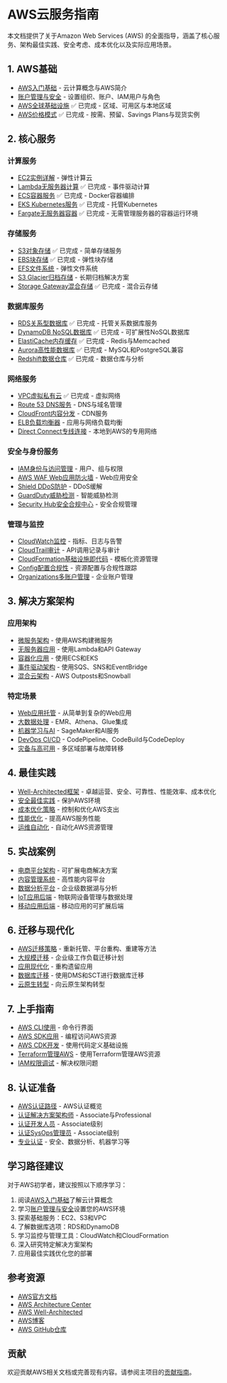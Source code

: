 # AWS云服务指南

本文档提供了关于Amazon Web Services (AWS) 的全面指导，涵盖了核心服务、架构最佳实践、安全考虑、成本优化以及实际应用场景。

## 1. AWS基础

- [AWS入门基础](introduction.md) - 云计算概念与AWS简介
- [账户管理与安全](account-setup.md) - 设置组织、账户、IAM用户与角色
- [AWS全球基础设施](global-infrastructure.md) ✅ 已完成 - 区域、可用区与本地区域
- [AWS价格模式](pricing-model.md) ✅ 已完成 - 按需、预留、Savings Plans与现货实例

## 2. 核心服务

### 计算服务
- [EC2实例详解](compute/ec2.md) - 弹性计算云
- [Lambda无服务器计算](compute/lambda.md) ✅ 已完成 - 事件驱动计算
- [ECS容器服务](compute/ecs.md) ✅ 已完成 - Docker容器编排
- [EKS Kubernetes服务](compute/eks.md) ✅ 已完成 - 托管Kubernetes
- [Fargate无服务器容器](compute/fargate.md) ✅ 已完成 - 无需管理服务器的容器运行环境

### 存储服务
- [S3对象存储](storage/s3.md) ✅ 已完成 - 简单存储服务
- [EBS块存储](storage/ebs.md) ✅ 已完成 - 弹性块存储
- [EFS文件系统](storage/efs.md) - 弹性文件系统
- [S3 Glacier归档存储](storage/glacier.md) - 长期归档解决方案
- [Storage Gateway混合存储](storage/storage-gateway.md) ✅ 已完成 - 混合云存储

### 数据库服务
- [RDS关系型数据库](database/rds.md) ✅ 已完成 - 托管关系数据库服务
- [DynamoDB NoSQL数据库](database/dynamodb.md) ✅ 已完成 - 可扩展性NoSQL数据库
- [ElastiCache内存缓存](database/elasticache.md) ✅ 已完成 - Redis与Memcached
- [Aurora高性能数据库](database/aurora.md) ✅ 已完成 - MySQL和PostgreSQL兼容
- [Redshift数据仓库](database/redshift.md) ✅ 已完成 - 数据仓库与分析

### 网络服务
- [VPC虚拟私有云](networking/vpc.md) ✅ 已完成 - 虚拟网络
- [Route 53 DNS服务](networking/route53.md) - DNS与域名管理
- [CloudFront内容分发](networking/cloudfront.md) - CDN服务
- [ELB负载均衡器](networking/elb.md) - 应用与网络负载均衡
- [Direct Connect专线连接](networking/direct-connect.md) - 本地到AWS的专用网络

### 安全与身份服务
- [IAM身份与访问管理](security/iam.md) - 用户、组与权限
- [AWS WAF Web应用防火墙](security/waf.md) - Web应用安全
- [Shield DDoS防护](security/shield.md) - DDoS缓解
- [GuardDuty威胁检测](security/guardduty.md) - 智能威胁检测
- [Security Hub安全合规中心](security/security-hub.md) - 安全合规管理

### 管理与监控
- [CloudWatch监控](management/cloudwatch.md) - 指标、日志与告警
- [CloudTrail审计](management/cloudtrail.md) - API调用记录与审计
- [CloudFormation基础设施即代码](management/cloudformation.md) - 模板化资源管理
- [Config配置合规性](management/config.md) - 资源配置与合规性跟踪
- [Organizations多账户管理](management/organizations.md) - 企业账户管理

## 3. 解决方案架构

### 应用架构
- [微服务架构](solutions/microservices.md) - 使用AWS构建微服务
- [无服务器应用](solutions/serverless-apps.md) - 使用Lambda和API Gateway
- [容器化应用](solutions/containerized-apps.md) - 使用ECS和EKS
- [事件驱动架构](solutions/event-driven.md) - 使用SQS、SNS和EventBridge
- [混合云架构](solutions/hybrid-cloud.md) - AWS Outposts和Snowball

### 特定场景
- [Web应用托管](solutions/web-hosting.md) - 从简单到复杂的Web应用
- [大数据处理](solutions/big-data.md) - EMR、Athena、Glue集成
- [机器学习与AI](solutions/ml-ai.md) - SageMaker和AI服务
- [DevOps CI/CD](solutions/devops.md) - CodePipeline、CodeBuild与CodeDeploy
- [灾备与高可用](solutions/dr-ha.md) - 多区域部署与故障转移

## 4. 最佳实践

- [Well-Architected框架](best-practices/well-architected.md) - 卓越运营、安全、可靠性、性能效率、成本优化
- [安全最佳实践](best-practices/security.md) - 保护AWS环境
- [成本优化策略](best-practices/cost-optimization.md) - 控制和优化AWS支出
- [性能优化](best-practices/performance.md) - 提高AWS服务性能
- [运维自动化](best-practices/automation.md) - 自动化AWS资源管理

## 5. 实战案例

- [电商平台架构](case-studies/ecommerce.md) - 可扩展电商解决方案
- [内容管理系统](case-studies/cms.md) - 高性能内容平台
- [数据分析平台](case-studies/data-analytics.md) - 企业级数据湖与分析
- [IoT应用后端](case-studies/iot-backend.md) - 物联网设备管理与数据处理
- [移动应用后端](case-studies/mobile-backend.md) - 移动应用的可扩展后端

## 6. 迁移与现代化

- [AWS迁移策略](migration/strategies.md) - 重新托管、平台重构、重建等方法
- [大规模迁移](migration/large-scale.md) - 企业级工作负载迁移计划
- [应用现代化](migration/modernization.md) - 重构遗留应用
- [数据库迁移](migration/database.md) - 使用DMS和SCT进行数据库迁移
- [云原生转型](migration/cloud-native.md) - 向云原生架构转型

## 7. 上手指南

- [AWS CLI使用](guides/aws-cli.md) - 命令行界面
- [AWS SDK应用](guides/aws-sdk.md) - 编程访问AWS资源
- [AWS CDK开发](guides/aws-cdk.md) - 使用代码定义基础设施
- [Terraform管理AWS](guides/terraform.md) - 使用Terraform管理AWS资源
- [IAM权限调试](guides/iam-debugging.md) - 解决权限问题

## 8. 认证准备

- [AWS认证路径](certification/path.md) - AWS认证概览
- [认证解决方案架构师](certification/solutions-architect.md) - Associate与Professional
- [认证开发人员](certification/developer.md) - Associate级别
- [认证SysOps管理员](certification/sysops.md) - Associate级别
- [专业认证](certification/specialty.md) - 安全、数据分析、机器学习等

## 学习路径建议

对于AWS初学者，建议按照以下顺序学习：

1. 阅读[AWS入门基础](introduction.md)了解云计算概念
2. 学习[账户管理与安全](account-setup.md)设置您的AWS环境
3. 探索基础服务：EC2、S3和VPC
4. 了解数据库选项：RDS和DynamoDB
5. 学习监控与管理工具：CloudWatch和CloudFormation
6. 深入研究特定解决方案架构
7. 应用最佳实践优化您的部署

## 参考资源

- [AWS官方文档](https://docs.aws.amazon.com/zh_cn/)
- [AWS Architecture Center](https://aws.amazon.com/architecture/)
- [AWS Well-Architected](https://aws.amazon.com/architecture/well-architected/)
- [AWS博客](https://aws.amazon.com/blogs/china/)
- [AWS GitHub仓库](https://github.com/aws-samples)

## 贡献

欢迎贡献AWS相关文档或完善现有内容。请参阅主项目的[贡献指南](../../../CONTRIBUTING.md)。 